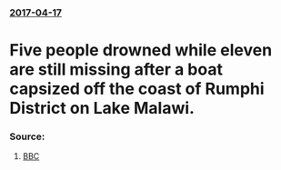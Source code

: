 ### [2017-04-17](/news/2017/04/17/index.md)

# Five people drowned while eleven are still missing after a boat capsized off the coast of Rumphi District on Lake Malawi. 




### Source:

1. [BBC](http://www.bbc.com/news/world-africa-39620056)
